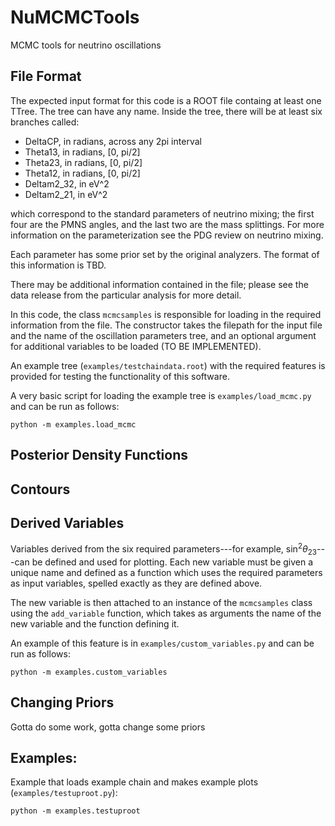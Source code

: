 # NuMCMCTools
MCMC tools for neutrino oscillations

## File Format

The expected input format for this code is a ROOT file containg at
least one TTree. The tree can have any name. Inside the tree, there
will be at least six branches called:

* DeltaCP, in radians, across any 2pi interval
* Theta13, in radians, [0, pi/2]
* Theta23,  in radians, [0, pi/2]
* Theta12,  in radians, [0, pi/2]
* Deltam2_32, in eV^2
* Deltam2_21, in eV^2

which correspond to the standard parameters of neutrino mixing; the
first four are the PMNS angles, and the last two are the mass
splittings. For more information on the parameterization see the PDG
review on neutrino mixing. 

Each parameter has some prior set by the original analyzers. The
format of this information is TBD. 

There may be additional information contained in the file; please see
the data release from the particular analysis for more detail.

In this code, the class `mcmcsamples` is responsible for loading
in the required information from the file. The constructor takes the
filepath for the input file and the name of the oscillation parameters
tree, and an optional argument for additional variables to be loaded
(TO BE IMPLEMENTED). 

An example tree (`examples/testchaindata.root`) with the required
features is provided for testing the functionality of this software. 

A very basic script for loading the example tree is
`examples/load_mcmc.py` and can be run as follows:

 ```
 python -m examples.load_mcmc
```



## Posterior Density Functions




## Contours


## Derived Variables

Variables derived from the six required parameters---for example,
$\sin^2\theta_23$---can be defined and used for plotting. Each new
variable must be given a unique name and defined as a function which
uses the required parameters as input variables, spelled exactly as
they are defined above. 

The new variable is then attached to an instance of the `mcmcsamples`
class using the `add_variable` function, which takes as arguments the
name of the new variable and the function defining it. 

An example of this feature is in `examples/custom_variables.py` and
can be run as follows:

 ```
 python -m examples.custom_variables
```

## Changing Priors

Gotta do some work, gotta change some priors


## Examples:

Example that loads example chain and makes example plots (`examples/testuproot.py`):
 ```
 python -m examples.testuproot
```


